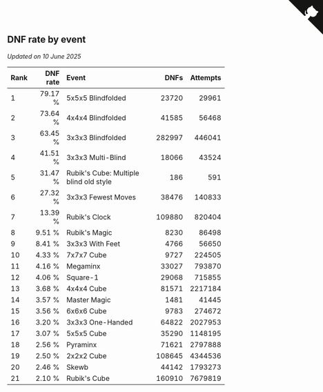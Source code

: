 ## DNF rate by event

*Updated on 10 June 2025*

| Rank | DNF rate | Event | DNFs | Attempts |
| :--- | ---: | :--- | ---: | ---: |
| 1 | 79.17 % | 5x5x5 Blindfolded | 23720 | 29961 |
| 2 | 73.64 % | 4x4x4 Blindfolded | 41585 | 56468 |
| 3 | 63.45 % | 3x3x3 Blindfolded | 282997 | 446041 |
| 4 | 41.51 % | 3x3x3 Multi-Blind | 18066 | 43524 |
| 5 | 31.47 % | Rubik's Cube: Multiple blind old style | 186 | 591 |
| 6 | 27.32 % | 3x3x3 Fewest Moves | 38476 | 140833 |
| 7 | 13.39 % | Rubik's Clock | 109880 | 820404 |
| 8 | 9.51 % | Rubik's Magic | 8230 | 86498 |
| 9 | 8.41 % | 3x3x3 With Feet | 4766 | 56650 |
| 10 | 4.33 % | 7x7x7 Cube | 9727 | 224505 |
| 11 | 4.16 % | Megaminx | 33027 | 793870 |
| 12 | 4.06 % | Square-1 | 29068 | 715855 |
| 13 | 3.68 % | 4x4x4 Cube | 81571 | 2217184 |
| 14 | 3.57 % | Master Magic | 1481 | 41445 |
| 15 | 3.56 % | 6x6x6 Cube | 9783 | 274672 |
| 16 | 3.20 % | 3x3x3 One-Handed | 64822 | 2027953 |
| 17 | 3.07 % | 5x5x5 Cube | 35290 | 1148195 |
| 18 | 2.56 % | Pyraminx | 71621 | 2797888 |
| 19 | 2.50 % | 2x2x2 Cube | 108645 | 4344536 |
| 20 | 2.46 % | Skewb | 44142 | 1793273 |
| 21 | 2.10 % | Rubik's Cube | 160910 | 7679819 |


<a href="https://github.com/JustinTimeCuber/wca_statistics" class="github-corner" aria-label="View source on Github"><svg width="80" height="80" viewBox="0 0 250 250" style="fill:#151513; color:#fff; position: absolute; top: 0; border: 0; right: 0;" aria-hidden="true"><path d="M0,0 L115,115 L130,115 L142,142 L250,250 L250,0 Z"></path><path d="M128.3,109.0 C113.8,99.7 119.0,89.6 119.0,89.6 C122.0,82.7 120.5,78.6 120.5,78.6 C119.2,72.0 123.4,76.3 123.4,76.3 C127.3,80.9 125.5,87.3 125.5,87.3 C122.9,97.6 130.6,101.9 134.4,103.2" fill="currentColor" style="transform-origin: 130px 106px;" class="octo-arm"></path><path d="M115.0,115.0 C114.9,115.1 118.7,116.5 119.8,115.4 L133.7,101.6 C136.9,99.2 139.9,98.4 142.2,98.6 C133.8,88.0 127.5,74.4 143.8,58.0 C148.5,53.4 154.0,51.2 159.7,51.0 C160.3,49.4 163.2,43.6 171.4,40.1 C171.4,40.1 176.1,42.5 178.8,56.2 C183.1,58.6 187.2,61.8 190.9,65.4 C194.5,69.0 197.7,73.2 200.1,77.6 C213.8,80.2 216.3,84.9 216.3,84.9 C212.7,93.1 206.9,96.0 205.4,96.6 C205.1,102.4 203.0,107.8 198.3,112.5 C181.9,128.9 168.3,122.5 157.7,114.1 C157.9,116.9 156.7,120.9 152.7,124.9 L141.0,136.5 C139.8,137.7 141.6,141.9 141.8,141.8 Z" fill="currentColor" class="octo-body"></path></svg></a><style>.github-corner:hover .octo-arm{animation:octocat-wave 560ms ease-in-out}@keyframes octocat-wave{0%,100%{transform:rotate(0)}20%,60%{transform:rotate(-25deg)}40%,80%{transform:rotate(10deg)}}@media (max-width:500px){.github-corner:hover .octo-arm{animation:none}.github-corner .octo-arm{animation:octocat-wave 560ms ease-in-out}}</style>
